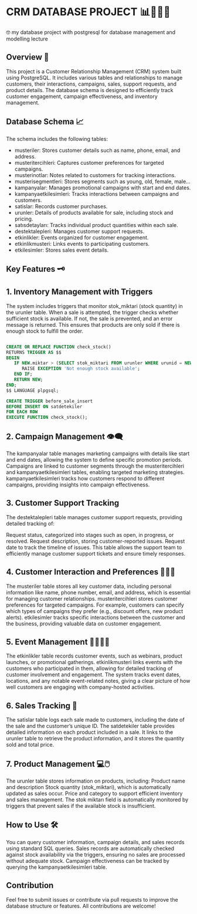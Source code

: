 # CRM DATABASE PROJECT 📊👩🏻‍💻

🤓 my database project with postgresql for database management and modelling lecture  

## Overview 👀
This project is a Customer Relationship Management (CRM) system built using PostgreSQL. It includes various tables and relationships to manage customers, their interactions, campaigns, sales, support requests, and product details. The database schema is designed to efficiently track customer engagement, campaign effectiveness, and inventory management.

## Database Schema 📈
The schema includes the following tables:  

- musteriler: Stores customer details such as name, phone, email, and address.  
- musteritercihleri: Captures customer preferences for targeted campaigns.  
- musterinotlar: Notes related to customers for tracking interactions.  
- musterisegmentleri: Stores segments such as young, old, female, male...   
- kampanyalar: Manages promotional campaigns with start and end dates.  
- kampanyaetkilesimleri: Tracks interactions between campaigns and customers.  
- satislar: Records customer purchases.   
- urunler: Details of products available for sale, including stock and pricing.    
- satısdetayları: Tracks individual product quantities within each sale.    
- destektalepleri: Manages customer support requests.    
- etkinlikler: Events organized for customer engagement.   
- etkinlikmusteri: Links events to participating customers.    
- etkilesimler: Stores sales event details.

## Key Features 🗝

## 1. Inventory Management with Triggers
The system includes triggers that monitor stok_miktari (stock quantity) in the urunler table. When a sale is attempted, the trigger checks whether sufficient stock is available. If not, the sale is prevented, and an error message is returned. This ensures that products are only sold if there is enough stock to fulfill the order.

```sql

CREATE OR REPLACE FUNCTION check_stock()
RETURNS TRIGGER AS $$
BEGIN
   IF NEW.miktar > (SELECT stok_miktari FROM urunler WHERE urunid = NEW.urunid) THEN
      RAISE EXCEPTION 'Not enough stock available';
   END IF;
   RETURN NEW;
END;
$$ LANGUAGE plpgsql;

CREATE TRIGGER before_sale_insert
BEFORE INSERT ON satdetekiler
FOR EACH ROW
EXECUTE FUNCTION check_stock();
```

## 2. Campaign Management 👁️‍🗨️
The kampanyalar table manages marketing campaigns with details like start and end dates, allowing the system to define specific promotion periods.
Campaigns are linked to customer segments through the musteritercihleri and kampanyaetkilesimleri tables, enabling targeted marketing strategies.
kampanyaetkilesimleri tracks how customers respond to different campaigns, providing insights into campaign effectiveness.

## 3. Customer Support Tracking 
The destektalepleri table manages customer support requests, providing detailed tracking of:

Request status, categorized into stages such as open, in progress, or resolved.
Request description, storing customer-reported issues.
Request date to track the timeline of issues.
This table allows the support team to efficiently manage customer support tickets and ensure timely responses.

## 4. Customer Interaction and Preferences 👩🏻‍💼
The musteriler table stores all key customer data, including personal information like name, phone number, email, and address, which is essential for managing customer relationships.
musteritercihleri stores customer preferences for targeted campaigns. For example, customers can specify which types of campaigns they prefer (e.g., discount offers, new product alerts).
etkilesimler tracks specific interactions between the customer and the business, providing valuable data on customer engagement.

## 5. Event Management 🎫🧘🏻‍♀️
The etkinlikler table records customer events, such as webinars, product launches, or promotional gatherings.
etkinlikmusteri links events with the customers who participated in them, allowing for detailed tracking of customer involvement and engagement.
The system tracks event dates, locations, and any notable event-related notes, giving a clear picture of how well customers are engaging with company-hosted activities.

## 6. Sales Tracking 🧾
The satislar table logs each sale made to customers, including the date of the sale and the customer’s unique ID.
The satdetekiler table provides detailed information on each product included in a sale. It links to the urunler table to retrieve the product information, and it stores the quantity sold and total price.

## 7. Product Management 💻🖱️
The urunler table stores information on products, including:
Product name and description
Stock quantity (stok_miktari), which is automatically updated as sales occur.
Price and category to support efficient inventory and sales management.
The stok miktarı field is automatically monitored by triggers that prevent sales if the available stock is insufficient.

## How to Use 🛠️
You can query customer information, campaign details, and sales records using standard SQL queries.
Sales records are automatically checked against stock availability via the triggers, ensuring no sales are processed without adequate stock.
Campaign effectiveness can be tracked by querying the kampanyaetkilesimleri table.

## Contribution
Feel free to submit issues or contribute via pull requests to improve the database structure or features. All contributions are welcome!

